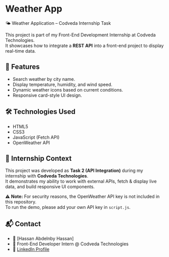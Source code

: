 # Weather App
🌤️ Weather Application – Codveda Internship Task  

This project is part of my Front-End Development Internship at Codveda Technologies.  
It showcases how to integrate a **REST API** into a front-end project to display real-time data.  

## 🚀 Features
- Search weather by city name.  
- Display temperature, humidity, and wind speed.  
- Dynamic weather icons based on current conditions.  
- Responsive card-style UI design.  


## 🛠️ Technologies Used
- HTML5  
- CSS3  
- JavaScript (Fetch API)  
- OpenWeather API  

## 🎯 Internship Context
This project was developed as **Task 2 (API Integration)** during my internship with **Codveda Technologies**.  
It demonstrates my ability to work with external APIs, fetch & display live data, and build responsive UI components.  

⚠️ **Note:** For security reasons, the OpenWeather API key is not included in this repository.  
To run the demo, please add your own API key in `script.js`.  

## 📬 Contact
- 👤 [Hassan Abdelnby Hassan]
- 💼 Front-End Developer Intern @ Codveda Technologies  
- 🔗 [LinkedIn Profile](www.linkedin.com/in/hassan-a-hassan)

